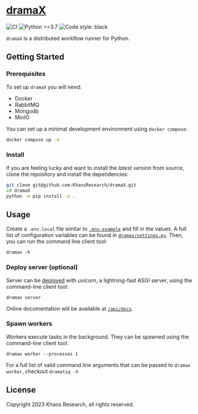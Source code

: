 # [dramaX](https://github.com/KhaosResearch/dramaX) 

![CI](https://github.com/KhaosResearch/dramaX/actions/workflows/ci.yml/badge.svg)
![Python >=3.7](https://img.shields.io/badge/python-%3E=3.7-blue.svg)
![Code style: black](https://img.shields.io/badge/code%20style-black-000000.svg)

`dramaX` is a distributed workflow runner for Python.

## Getting Started

### Prerequisites

To set up `dramaX` you will need:

* Docker
* RabbitMQ
* Mongodb
* MinIO

You can set up a minimal development environment using `docker compose`:

```bash
docker compose up -d
```

### Install

If you are feeling lucky and want to install the _latest version_ from source, clone the repository and install the dependencies:

```bash
git clone git@github.com:KhaosResearch/dramaX.git
cd dramaX
python -m pip install -e .
```

## Usage

Create a `.env.local` file similar to [`.env.example`](.env.example) and fill in the values. A full list of configuration variables can be found in [`dramax/settings.py`](src/dramax/settings.py).
Then, you can run the command line client tool:

```console
dramax -h
```

### Deploy server (optional)

Server can be [deployed](https://fastapi.tiangolo.com/deployment/) with *uvicorn*, a lightning-fast ASGI server, using the command-line client tool:

```console
dramax server
```

Online documentation will be available at [`/api/docs`](http://0.0.0.0:8001/api/docs?access_token=dev).

### Spawn workers

Workers execute tasks in the background. They can be spawned using the command-line client tool:

```console
dramax worker --processes 1
```

For a full list of valid command line arguments that can be passed to `dramax worker`, checkout `dramatiq -h`

## License

Copyright 2023 Khaos Research, all rights reserved.
